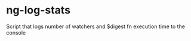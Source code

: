 ng-log-stats
============

Script that logs number of watchers and $digest fn execution time to the console
